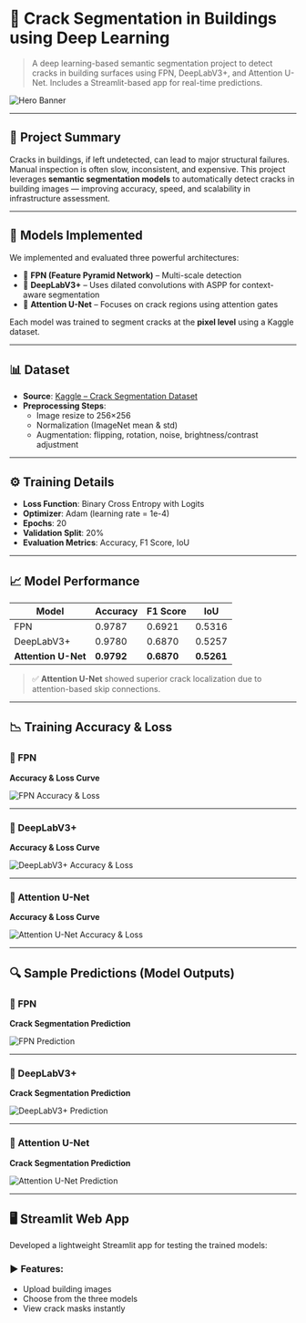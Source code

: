 # 🧱 Crack Segmentation in Buildings using Deep Learning

> A deep learning-based semantic segmentation project to detect cracks in building surfaces using FPN, DeepLabV3+, and Attention U-Net. Includes a Streamlit-based app for real-time predictions.

![Hero Banner](images/attention_unet_prediction.png)

---

## 🚀 Project Summary

Cracks in buildings, if left undetected, can lead to major structural failures. Manual inspection is often slow, inconsistent, and expensive. This project leverages **semantic segmentation models** to automatically detect cracks in building images — improving accuracy, speed, and scalability in infrastructure assessment.

---

## 🧠 Models Implemented

We implemented and evaluated three powerful architectures:

- 🔹 **FPN (Feature Pyramid Network)** – Multi-scale detection
- 🔹 **DeepLabV3+** – Uses dilated convolutions with ASPP for context-aware segmentation
- 🔹 **Attention U-Net** – Focuses on crack regions using attention gates

Each model was trained to segment cracks at the **pixel level** using a Kaggle dataset.

---

## 📊 Dataset

- **Source**: [Kaggle – Crack Segmentation Dataset](https://www.kaggle.com/datasets/lakshaymiddha/crack-segmentation-dataset)
- **Preprocessing Steps**:
  - Image resize to 256×256
  - Normalization (ImageNet mean & std)
  - Augmentation: flipping, rotation, noise, brightness/contrast adjustment

---

## ⚙️ Training Details

- **Loss Function**: Binary Cross Entropy with Logits
- **Optimizer**: Adam (learning rate = 1e-4)
- **Epochs**: 20
- **Validation Split**: 20%
- **Evaluation Metrics**: Accuracy, F1 Score, IoU

---

## 📈 Model Performance

| Model           | Accuracy | F1 Score | IoU    |
|----------------|----------|----------|--------|
| FPN            | 0.9787   | 0.6921   | 0.5316 |
| DeepLabV3+     | 0.9780   | 0.6870   | 0.5257 |
| **Attention U-Net** | **0.9792**   | **0.6870**   | **0.5261** |

> ✅ **Attention U-Net** showed superior crack localization due to attention-based skip connections.

---

## 📉 Training Accuracy & Loss

### 🔹 FPN
**Accuracy & Loss Curve**
  
![FPN Accuracy & Loss](fpn_graph.png)

---

### 🔹 DeepLabV3+
**Accuracy & Loss Curve**
  
![DeepLabV3+ Accuracy & Loss](deeplabv3_graph.png)

---

### 🔹 Attention U-Net
**Accuracy & Loss Curve**
  
![Attention U-Net Accuracy & Loss](attention_unet_graph.png)

---

## 🔍 Sample Predictions (Model Outputs)

### 🔹 FPN
**Crack Segmentation Prediction**

![FPN Prediction](fpn_prediction.png)

---

### 🔹 DeepLabV3+
**Crack Segmentation Prediction**

![DeepLabV3+ Prediction](deeplabv3_prediction.png)

---

### 🔹 Attention U-Net
**Crack Segmentation Prediction**

![Attention U-Net Prediction](attention_unet_prediction.png)

---

## 🖥️ Streamlit Web App

Developed a lightweight Streamlit app for testing the trained models:

### ▶ Features:
- Upload building images
- Choose from the three models
- View crack masks instantly


